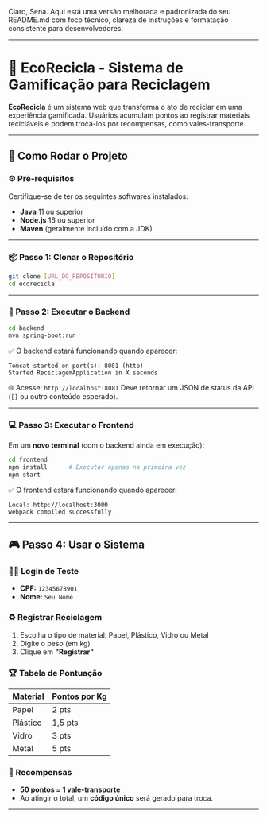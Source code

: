 Claro, Sena. Aqui está uma versão melhorada e padronizada do seu README.md com foco técnico, clareza de instruções e formatação consistente para desenvolvedores:

---

# 🌱 EcoRecicla - Sistema de Gamificação para Reciclagem

**EcoRecicla** é um sistema web que transforma o ato de reciclar em uma experiência gamificada. Usuários acumulam pontos ao registrar materiais recicláveis e podem trocá-los por recompensas, como vales-transporte.

---

## 🚀 Como Rodar o Projeto

### ⚙️ Pré-requisitos

Certifique-se de ter os seguintes softwares instalados:

* **Java** 11 ou superior
* **Node.js** 16 ou superior
* **Maven** (geralmente incluído com a JDK)

---

### 📦 Passo 1: Clonar o Repositório

```bash
git clone [URL_DO_REPOSITORIO]
cd ecorecicla
```

---

### 🔧 Passo 2: Executar o Backend

```bash
cd backend
mvn spring-boot:run
```

✅ O backend estará funcionando quando aparecer:

```
Tomcat started on port(s): 8081 (http)
Started ReciclagemApplication in X seconds
```

🌐 Acesse: `http://localhost:8081`
Deve retornar um JSON de status da API (`[]` ou outro conteúdo esperado).

---

### 💻 Passo 3: Executar o Frontend

Em um **novo terminal** (com o backend ainda em execução):

```bash
cd frontend
npm install      # Executar apenas na primeira vez
npm start
```

✅ O frontend estará funcionando quando aparecer:

```
Local: http://localhost:3000
webpack compiled successfully
```

---

## 🎮 Passo 4: Usar o Sistema

### 🧑‍💻 Login de Teste

* **CPF:** `12345678901`
* **Nome:** `Seu Nome`

### ♻️ Registrar Reciclagem

1. Escolha o tipo de material: Papel, Plástico, Vidro ou Metal
2. Digite o peso (em kg)
3. Clique em **"Registrar"**

### 🏆 Tabela de Pontuação

| Material | Pontos por Kg |
| -------- | ------------- |
| Papel    | 2 pts        |
| Plástico | 1,5 pts        |
| Vidro    | 3 pts        |
| Metal    | 5 pts        |

### 🎁 Recompensas

* **50 pontos = 1 vale-transporte**
* Ao atingir o total, um **código único** será gerado para troca.

---


